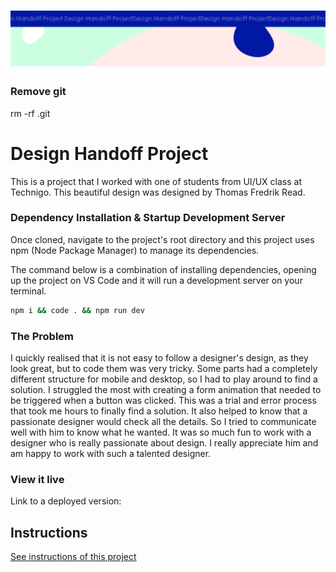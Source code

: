 <h1 align="center">
  <a href="">
    <img src="/src/assets/design-handoff.svg" alt="Project Banner Image">
  </a>
</h1>

### Remove git

rm -rf .git

# Design Handoff Project

This is a project that I worked with one of students from UI/UX class at Technigo. This beautiful design was designed by Thomas Fredrik Read.

### Dependency Installation & Startup Development Server

Once cloned, navigate to the project's root directory and this project uses npm (Node Package Manager) to manage its dependencies.

The command below is a combination of installing dependencies, opening up the project on VS Code and it will run a development server on your terminal.

```bash
npm i && code . && npm run dev
```

### The Problem

I quickly realised that it is not easy to follow a designer's design, as they look great, but to code them was very tricky. Some parts had a completely different structure for mobile and desktop, so I had to play around to find a solution.
I struggled the most with creating a form animation that needed to be triggered when a button was clicked. This was a trial and error process that took me hours to finally find a solution. It also helped to know that a passionate designer would check all the details. So I tried to communicate well with him to know what he wanted. It was so much fun to work with a designer who is really passionate about design. I really appreciate him and am happy to work with such a talented designer.

### View it live

Link to a deployed version:

## Instructions

<a href="instructions.md">
   See instructions of this project
  </a>
